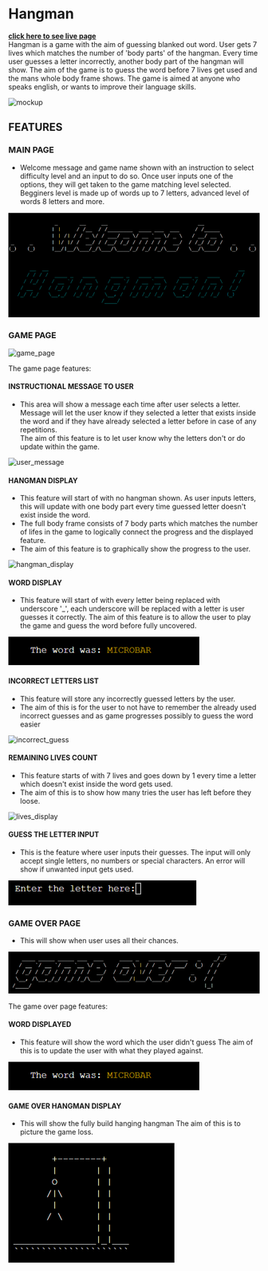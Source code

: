 # Hangman
[**click here to see live page**](https://word-hangman.herokuapp.com)
<br>
Hangman is a game with the aim of guessing blanked out word. User gets 7 lives which matches the number of 'body parts' of the hangman. Every time user guesses a letter incorrectly, another body part of the hangman will show. The aim of the game is to guess the word before 7 lives get used and the mans whole body frame shows. The game is aimed at anyone who speaks english, or wants to improve their language skills.

![mockup](assets/docs/mockup_techsini_screenshot.png)
## FEATURES
### MAIN PAGE
* Welcome message and game name shown with an instruction to select difficulty level and an input to do so. Once user inputs one of the options, they will get taken to the game matching level selected. Begginers level is made up of words up to 7 letters, advanced level of words 8 letters and more.

![main_header](assets/docs/main_header.png)

### GAME PAGE

![game_page](assets/docs/game_page.png)

The game page features:
#### INSTRUCTIONAL MESSAGE TO USER 
* This area will show a message each time after user selects a letter. Message will let the user know if they selected a letter that exists inside the word and if they have already selected a letter before in case of any repetitions.<br>
The aim of this feature is to let user know why the letters don't or do update within the game.

![user_message](assets/docs/user_message.png)
#### HANGMAN DISPLAY
* This feature will start of with no hangman shown. As user inputs letters, this will update with one body part every time guessed letter doesn't exist inside the word.
* The full body frame consists of 7 body parts which matches the number of lifes in the game to logically connect the progress and the displayed feature.
* The aim of this feature is to graphically show the progress to the user.
  
![hangman_display](assets/docs/hangman_display.png)
#### WORD DISPLAY
* This feature will start of with every letter being replaced with underscore '_', each underscore will be replaced with a letter is user guesses it correctly.
 The aim of this feature is to allow the user to play the game and guess the word before fully uncovered.

![word_display](assets/docs/word_display.png)
#### INCORRECT LETTERS LIST
* This feature will store any incorrectly guessed letters by the user.
* The aim of this is for the user to not have to remember the already used incorrect guesses  and as game progresses possibly to guess the word easier

![incorrect_guess](assets/docs/incorrect_guess.png)

#### REMAINING LIVES COUNT
* This feature starts of with 7 lives and goes down by 1 every time a letter which doesn't exist inside the word gets used. 
* The aim of this is to show how many tries the user has left before they loose.

![lives_display](assets/docs/lives_display.png)
#### GUESS THE LETTER INPUT
* This is the feature where user inputs their guesses. The input will only accept single letters, no numbers or special characters. An error will show if unwanted input gets used.

![letter_input](assets/docs/letter_input.png)
### GAME OVER PAGE
* This will show when user uses all their chances.

![game_over](assets/docs/game_over.png)

The game over page features:
#### WORD DISPLAYED
* This feature will show the word which the user didn't guess
  The aim of this is to update the user with what they played against.

![word_display](assets/docs/word_display.png)

#### GAME OVER HANGMAN DISPLAY
* This will show the fully build hanging hangman
  The aim of this is to picture the game loss.

![game_over_hangman](assets/docs/game_over_hangman.png)
